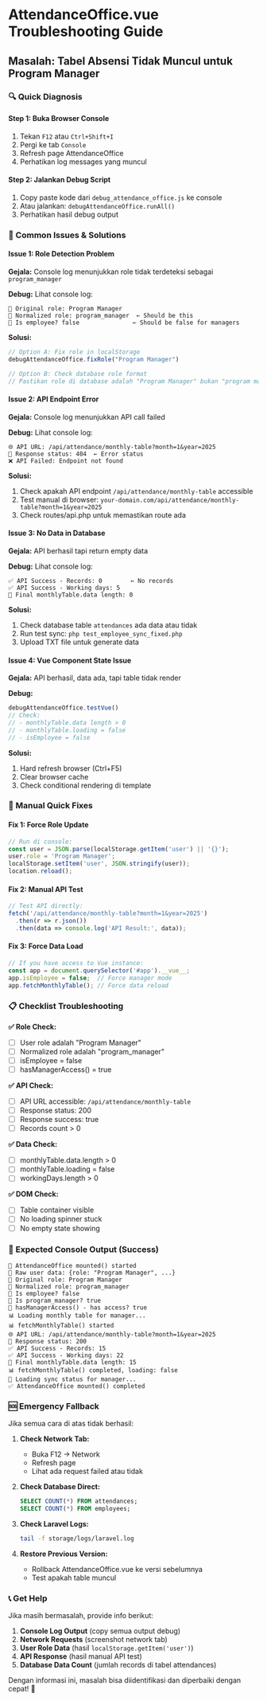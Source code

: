 # AttendanceOffice.vue Troubleshooting Guide

## Masalah: Tabel Absensi Tidak Muncul untuk Program Manager

### 🔍 Quick Diagnosis

#### Step 1: Buka Browser Console
1. Tekan `F12` atau `Ctrl+Shift+I`
2. Pergi ke tab `Console`
3. Refresh page AttendanceOffice
4. Perhatikan log messages yang muncul

#### Step 2: Jalankan Debug Script
1. Copy paste kode dari `debug_attendance_office.js` ke console
2. Atau jalankan: `debugAttendanceOffice.runAll()`
3. Perhatikan hasil debug output

### 🚨 Common Issues & Solutions

#### Issue 1: Role Detection Problem
**Gejala:** Console log menunjukkan role tidak terdeteksi sebagai `program_manager`

**Debug:** Lihat console log:
```
👤 Original role: Program Manager
👤 Normalized role: program_manager  ← Should be this
👤 Is employee? false               ← Should be false for managers
```

**Solusi:**
```javascript
// Option A: Fix role in localStorage
debugAttendanceOffice.fixRole("Program Manager")

// Option B: Check database role format
// Pastikan role di database adalah "Program Manager" bukan "program manager"
```

#### Issue 2: API Endpoint Error
**Gejala:** Console log menunjukkan API call failed

**Debug:** Lihat console log:
```
🌐 API URL: /api/attendance/monthly-table?month=1&year=2025
📡 Response status: 404  ← Error status
❌ API Failed: Endpoint not found
```

**Solusi:**
1. Check apakah API endpoint `/api/attendance/monthly-table` accessible
2. Test manual di browser: `your-domain.com/api/attendance/monthly-table?month=1&year=2025`
3. Check routes/api.php untuk memastikan route ada

#### Issue 3: No Data in Database
**Gejala:** API berhasil tapi return empty data

**Debug:** Lihat console log:
```
✅ API Success - Records: 0        ← No records
✅ API Success - Working days: 5
🎯 Final monthlyTable.data length: 0
```

**Solusi:**
1. Check database table `attendances` ada data atau tidak
2. Run test sync: `php test_employee_sync_fixed.php`
3. Upload TXT file untuk generate data

#### Issue 4: Vue Component State Issue
**Gejala:** API berhasil, data ada, tapi table tidak render

**Debug:** 
```javascript
debugAttendanceOffice.testVue()
// Check:
// - monthlyTable.data length > 0
// - monthlyTable.loading = false
// - isEmployee = false
```

**Solusi:**
1. Hard refresh browser (Ctrl+F5)
2. Clear browser cache
3. Check conditional rendering di template

### 🔧 Manual Quick Fixes

#### Fix 1: Force Role Update
```javascript
// Run di console:
const user = JSON.parse(localStorage.getItem('user') || '{}');
user.role = 'Program Manager';
localStorage.setItem('user', JSON.stringify(user));
location.reload();
```

#### Fix 2: Manual API Test
```javascript
// Test API directly:
fetch('/api/attendance/monthly-table?month=1&year=2025')
  .then(r => r.json())
  .then(data => console.log('API Result:', data));
```

#### Fix 3: Force Data Load
```javascript
// If you have access to Vue instance:
const app = document.querySelector('#app').__vue__;
app.isEmployee = false;  // Force manager mode
app.fetchMonthlyTable(); // Force data reload
```

### 📋 Checklist Troubleshooting

**✅ Role Check:**
- [ ] User role adalah "Program Manager" 
- [ ] Normalized role adalah "program_manager"
- [ ] isEmployee = false
- [ ] hasManagerAccess() = true

**✅ API Check:**
- [ ] API URL accessible: `/api/attendance/monthly-table`
- [ ] Response status: 200
- [ ] Response success: true
- [ ] Records count > 0

**✅ Data Check:**
- [ ] monthlyTable.data.length > 0
- [ ] monthlyTable.loading = false
- [ ] workingDays.length > 0

**✅ DOM Check:**
- [ ] Table container visible
- [ ] No loading spinner stuck
- [ ] No empty state showing

### 🎯 Expected Console Output (Success)

```
🚀 AttendanceOffice mounted() started
👤 Raw user data: {role: "Program Manager", ...}
👤 Original role: Program Manager
👤 Normalized role: program_manager
👤 Is employee? false
👤 Is program_manager? true
🔑 hasManagerAccess() - has access? true
📊 Loading monthly table for manager...
📊 fetchMonthlyTable() started
🌐 API URL: /api/attendance/monthly-table?month=1&year=2025
📡 Response status: 200
✅ API Success - Records: 15
✅ API Success - Working days: 22
🎯 Final monthlyTable.data length: 15
📊 fetchMonthlyTable() completed, loading: false
🔄 Loading sync status for manager...
✅ AttendanceOffice mounted() completed
```

### 🆘 Emergency Fallback

Jika semua cara di atas tidak berhasil:

1. **Check Network Tab:**
   - Buka F12 → Network
   - Refresh page
   - Lihat ada request failed atau tidak

2. **Check Database Direct:**
   ```sql
   SELECT COUNT(*) FROM attendances;
   SELECT COUNT(*) FROM employees;
   ```

3. **Check Laravel Logs:**
   ```bash
   tail -f storage/logs/laravel.log
   ```

4. **Restore Previous Version:**
   - Rollback AttendanceOffice.vue ke versi sebelumnya
   - Test apakah table muncul

### 📞 Get Help

Jika masih bermasalah, provide info berikut:

1. **Console Log Output** (copy semua output debug)
2. **Network Requests** (screenshot network tab)
3. **User Role Data** (hasil `localStorage.getItem('user')`)
4. **API Response** (hasil manual API test)
5. **Database Data Count** (jumlah records di tabel attendances)

Dengan informasi ini, masalah bisa diidentifikasi dan diperbaiki dengan cepat! 🚀 